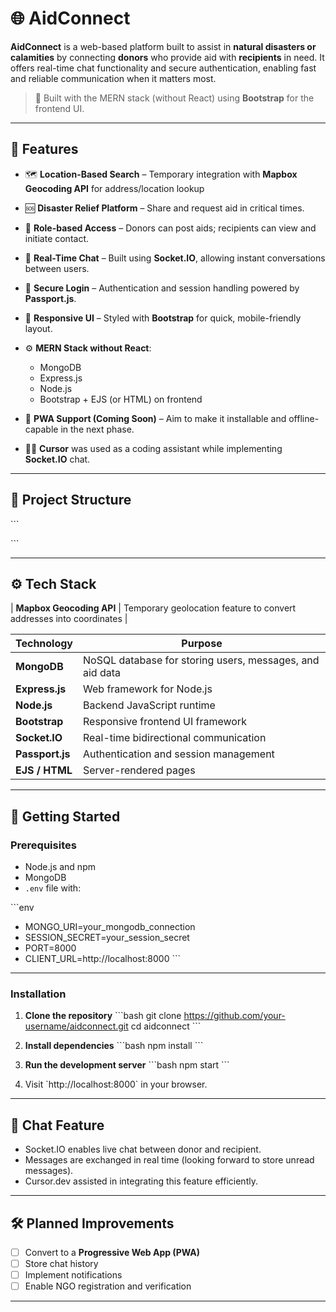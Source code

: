
# 🌐 AidConnect

**AidConnect** is a web-based platform built to assist in **natural disasters or calamities** by connecting **donors** who provide aid with **recipients** in need. It offers real-time chat functionality and secure authentication, enabling fast and reliable communication when it matters most.

> 🔄 Built with the MERN stack (without React) using **Bootstrap** for the frontend UI.

---

## 🚀 Features

- 🗺️ **Location-Based Search** – Temporary integration with **Mapbox Geocoding API** for address/location lookup

- 🆘 **Disaster Relief Platform** – Share and request aid in critical times.
- 👥 **Role-based Access** – Donors can post aids; recipients can view and initiate contact.
- 💬 **Real-Time Chat** – Built using **Socket.IO**, allowing instant conversations between users.
- 🔐 **Secure Login** – Authentication and session handling powered by **Passport.js**.
- 🎨 **Responsive UI** – Styled with **Bootstrap** for quick, mobile-friendly layout.
- ⚙️ **MERN Stack without React**:
  - MongoDB
  - Express.js
  - Node.js
  - Bootstrap + EJS (or HTML) on frontend
- 📲 **PWA Support (Coming Soon)** – Aim to make it installable and offline-capable in the next phase.
- 👨‍💻 **Cursor** was used as a coding assistant while implementing **Socket.IO** chat.

---

## 📁 Project Structure

\`\`\`

\`\`\`

---

## ⚙️ Tech Stack

| **Mapbox Geocoding API** | Temporary geolocation feature to convert addresses into coordinates |

| Technology    | Purpose                          |
|---------------|----------------------------------|
| **MongoDB**   | NoSQL database for storing users, messages, and aid data |
| **Express.js**| Web framework for Node.js        |
| **Node.js**   | Backend JavaScript runtime       |
| **Bootstrap** | Responsive frontend UI framework |
| **Socket.IO** | Real-time bidirectional communication |
| **Passport.js** | Authentication and session management |
| **EJS / HTML**| Server-rendered pages            |

---

## 🧪 Getting Started

### Prerequisites

- Node.js and npm
- MongoDB
- `.env` file with:

\`\`\`env
- MONGO_URI=your_mongodb_connection
- SESSION_SECRET=your_session_secret
- PORT=8000
- CLIENT_URL=http://localhost:8000
\`\`\`

---

### Installation

1. **Clone the repository**
   \`\`\`bash
   git clone https://github.com/your-username/aidconnect.git
   cd aidconnect
   \`\`\`

2. **Install dependencies**
   \`\`\`bash
   npm install
   \`\`\`

3. **Run the development server**
   \`\`\`bash
   npm start
   \`\`\`

4. Visit \`http://localhost:8000\` in your browser.

---

## 💬 Chat Feature

- Socket.IO enables live chat between donor and recipient.
- Messages are exchanged in real time (looking forward to store unread messages).
- Cursor.dev assisted in integrating this feature efficiently.

---

## 🛠️ Planned Improvements

- [ ] Convert to a **Progressive Web App (PWA)**  
- [ ] Store chat history  
- [ ] Implement notifications  
- [ ] Enable NGO registration and verification  

---

